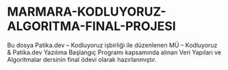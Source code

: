 # MARMARA-KODLUYORUZ-ALGORITMA-FINAL-PROJESI
Bu dosya Patika.dev  –  Kodluyoruz işbirliği ile düzenlenen MÜ – Kodluyoruz & Patika.dev Yazılıma Başlangıç Programı kapsamında alınan Veri Yapıları ve Algoritmalar dersinin final ödevi olarak hazırlanmıştır.

